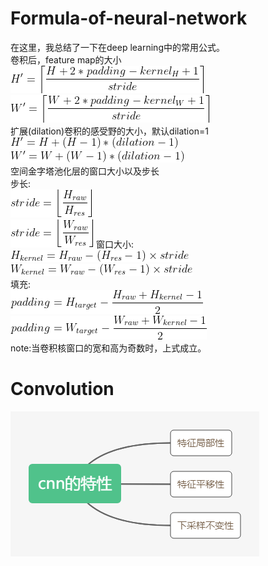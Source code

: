# Formula-of-neural-network
在这里，我总结了一下在deep learning中的常用公式。  
卷积后，feature map的大小  
![image](formula_0.gif)  
![image](formula_1.gif)  
扩展(dilation)卷积的感受野的大小，默认dilation=1  
![image](formula_2.gif)  
![image](formula_3.gif)  
空间金字塔池化层的窗口大小以及步长  
步长:  
![image](formula_6.gif)  
![image](formula_7.gif) 
窗口大小:  
![image](formula_4.gif)  
![image](formula_5.gif)   
填充:  
![image](formula_8.gif)  
![image](formula_9.gif)  
note:当卷积核窗口的宽和高为奇数时，上式成立。  
# Convolution
![image](cnn的特性.png)  
